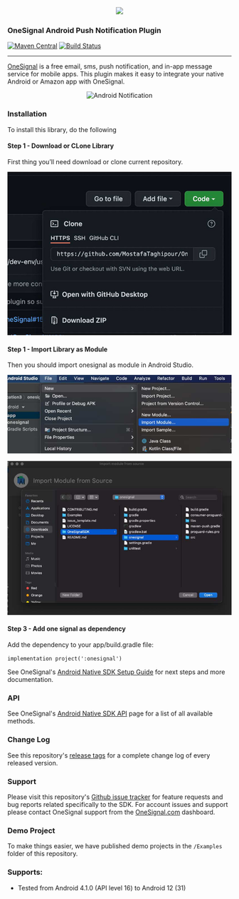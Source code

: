 <p align="center">
  <img src="https://media.onesignal.com/cms/Website%20Layout/logo-red.svg"/>
</p>

### OneSignal Android Push Notification Plugin
[![Maven Central](https://maven-badges.herokuapp.com/maven-central/com.onesignal/OneSignal/badge.svg)](https://maven-badges.herokuapp.com/maven-central/com.onesignal/OneSignal) [![Build Status](https://app.travis-ci.com/OneSignal/OneSignal-Android-SDK.svg?branch=main)](https://app.travis-ci.com/OneSignal/OneSignal-Android-SDK)

---

[OneSignal](https://onesignal.com/) is a free email, sms, push notification, and in-app message service for mobile apps. This plugin makes it easy to integrate your native Android or Amazon app with OneSignal.

<p align="center"><img src="https://app.onesignal.com/images/android_notification_image.gif" width="400" alt="Android Notification"></p>

### Installation
To install this library, do the following

#### Step 1 - Download or CLone Library

First thing you’ll need download or clone current repository.

![screen shots](screenshots/1.jpg)


#### Step 1 - Import Library as Module

Then you should import onesignal as module in Android Studio.

![screen shots](screenshots/2.jpg)

![screen shots](screenshots/3.jpg)

#### Step 3 - Add one signal as dependency

Add the dependency to your app/build.gradle file:

```
implementation project(':onesignal')
```

See OneSignal's [Android Native SDK Setup Guide](https://documentation.onesignal.com/docs/android-sdk-setup) for next steps and more documentation.

### API
See OneSignal's [Android Native SDK API](https://documentation.onesignal.com/docs/android-native-sdk) page for a list of all available methods.

### Change Log
See this repository's [release tags](https://github.com/OneSignal/OneSignal-Android-SDK/releases) for a complete change log of every released version.

### Support
Please visit this repository's [Github issue tracker](https://github.com/OneSignal/OneSignal-Android-SDK/issues) for feature requests and bug reports related specifically to the SDK.
For account issues and support please contact OneSignal support from the [OneSignal.com](https://onesignal.com) dashboard.

### Demo Project
To make things easier, we have published demo projects in the `/Examples` folder of this repository.

### Supports:
* Tested from Android 4.1.0 (API level 16) to Android 12 (31)
